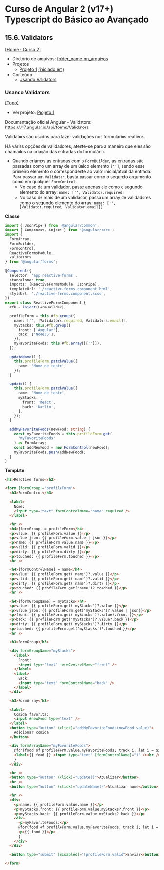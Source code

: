# Curso de Angular 2 (v17+) Typescript do Básico ao Avançado

## 15.6. Validators
[[Home - Curso 2]](../../README.md#curso-2)<br />

- Diretório de arquivos: [folder_name-nn_arquivos](folder_link)
- Projetos
  - [Projeto 1](./06_arquivos/proj_01/) [(iniciado em)](#usando-validators)
- Conteúdo
  - [Usando Validators](#usando-validators)

### Usando Validators
[[Topo]](#)<br />

- Ver projeto: [Projeto 1](./06_arquivos/proj_01/)

Documentação oficial Angular - Validators: https://v17.angular.io/api/forms/Validators

Validators são usados para fazer validações nos formulários reativos.

Há várias opções de validadores, atente-se para a maneira que eles são chamados na criação das entradas do formulário.
- Quando criamos as entradas com o `FormBuilder`, as entradas são passadas como um array de um único elemento `['']`, sendo esse primeiro elemento o correspondente ao valor inicial/atual da entrada. Para passar um `Validator`, basta passar como o segundo argumento como em qualquer `FormControl`:
  - No caso de um validador, passe apenas ele como o segundo elemento do array: `name: ['', Validator.required]`
  - No caso de mais de um validador, passa um array de validadores como o segundo elemento do array: `name: ['', [Validator.required, Validator.email]]`

**Classe**
```typescript
import { JsonPipe } from '@angular/common';
import { Component, inject } from '@angular/core';
import {
  FormArray,
  FormBuilder,
  FormControl,
  ReactiveFormsModule,
  Validators
} from '@angular/forms';

@Component({
  selector: 'app-reactive-forms',
  standalone: true,
  imports: [ReactiveFormsModule, JsonPipe],
  templateUrl: './reactive-forms.component.html',
  styleUrl: './reactive-forms.component.scss',
})
export class ReactiveFormsComponent {
  #fb = inject(FormBuilder);

  profileForm = this.#fb.group({
    name: ['', [Validators.required, Validators.email]],
    myStacks: this.#fb.group({
      front: ['Angular'],
      back: ['NodeJS'],
    }),
    myFavoriteFoods: this.#fb.array([['']]),
  });

  updateName() {
    this.profileForm.patchValue({
      name: 'Nome de teste',
    });
  }

  update() {
    this.profileForm.patchValue({
      name: 'Nome de teste',
      myStacks: {
        front: 'React',
        back: 'Kotlin',
      },
    });
  }

  addMyFavoriteFoods(newFood: string) {
    const myFavoriteFoods = this.profileForm.get(
      'myFavoriteFoods'
    ) as FormArray;
    const addNewFood = new FormControl(newFood);
    myFavoriteFoods.push(addNewFood);
  }
}
```

**Template**
```html
<h2>Reactive forms</h2>

<form [formGroup]="profileForm">
  <h3>FormControl</h3>

  <label>
    Nome:
    <input type="text" formControlName="name" required />
  </label>

  <hr />
  <h4>[formGroup] = profileForm</h4>
  <p>value: {{ profileForm.value }}</p>
  <p>value json: {{ profileForm.value | json }}</p>
  <p>name: {{ profileForm.value.name }}</p>
  <p>valid: {{ profileForm.valid }}</p>
  <p>dirty: {{ profileForm.dirty }}</p>
  <p>touched: {{ profileForm.touched }}</p>
  <hr />

  <h4>[formControlName] = name</h4>
  <p>value: {{ profileForm.get('name')?.value }}</p>
  <p>valid: {{ profileForm.get('name')?.valid }}</p>
  <p>dirty: {{ profileForm.get('name')?.dirty }}</p>
  <p>touched: {{ profileForm.get('name')?.touched }}</p>
  <hr />

  <h4>[formGroupName] = myStacks</h4>
  <p>value: {{ profileForm.get('myStacks')?.value }}</p>
  <p>value json: {{ profileForm.get('myStacks')?.value | json}}</p>
  <p>front: {{ profileForm.get('myStacks')?.value?.front }}</p>
  <p>back: {{ profileForm.get('myStacks')?.value?.back }}</p>
  <p>dirty: {{ profileForm.get('myStacks')?.dirty }}</p>
  <p>touched: {{ profileForm.get('myStacks')?.touched }}</p>
  <hr />

  <h3>FormGroup</h3>

  <div formGroupName="myStacks">
    <label>
      Front:
      <input type="text" formControlName="front" />
    </label>
    <label>
      Back:
      <input type="text" formControlName="back" />
    </label>
  </div>

  <h3>FormArray</h3>

  <label>
    Comida favorita:
    <input #newFood type="text" />
  </label>
  <button type="button" (click)="addMyFavoriteFoods(newFood.value)">
    Adicionar comida
  </button>

  <div formArrayName="myFavoriteFoods">
    @for(food of profileForm.value.myFavoriteFoods; track i; let i = $index) {
    <label>{{ food }} <input type="text" [formControlName]="i" /><br /> </label>
    }
  </div>

  <br />
  <button type="button" (click)="update()">Atualizar</button>
  <br />
  <button type="button" (click)="updateName()">Atualizar nome</button>

  <hr />
  <div>
    <p>name: {{ profileForm.value.name }}</p>
    <p>myStacks.front: {{ profileForm.value.myStacks?.front }}</p>
    <p>myStacks.back: {{ profileForm.value.myStacks?.back }}</p>
    <div>
      <p>myFavoriteFoods:</p>
      @for(food of profileForm.value.myFavoriteFoods; track i; let i = $index) {
      <p>{{ food }}</p>
      }
    </div>
  </div>

  <button type="submit" [disabled]="!profileForm.valid">Enviar</button>

</form>
```
